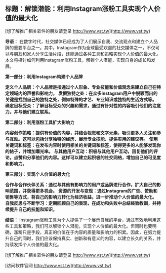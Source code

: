 ## **标题：解锁潜能：利用Instagram涨粉工具实现个人价值的最大化**

[想了解推广相关软件的朋友请登录 http://www.vst.tw](http://www.vst.tw)

**导语：**
在数字时代，社交媒体已经成为了人们展示自我、交流观点和建立个人品牌的重要平台之一。其中，Instagram作为全球最受欢迎的社交媒体之一，不仅可以与朋友和家人分享生活片段，还能通过各种工具和策略实现个人价值的最大化。本文将探讨如何利用Instagram涨粉工具，解锁个人潜能，实现自身的成长和发展。

**第一部分：利用Instagram构建个人品牌**

**定义个人品牌：个人品牌是指通过个人形象、专业技能和价值观念来建立自己在特定领域内的声誉和影响力。**
**发掘独特之处：在众多Instagram用户中脱颖而出的关键是找到自己的独特之处，例如特殊的才艺、专业知识或独特的生活方式等。**
**确定目标受众：了解目标受众的兴趣和需求，通过有针对性的内容吸引他们的注意力，并与他们建立联系。**

**第二部分：利用涨粉工具扩大影响力**

**内容创作策略：提供有价值的内容，并结合视觉和文字元素，吸引更多人关注和参与互动。这可以包括分享独特的经历、展示专业技能、提供实用的建议等。**
**使用关键词和标签：在发布内容时使用相关的关键词和标签，使得更多的人能够发现你的帖子，并增加曝光率。**
**与其他用户互动：积极与其他用户互动，回复他们的评论，点赞和分享他们的内容。这样可以建立起积极的社交网络，增加自己的可见度和影响力。**

**第三部分：实现个人价值的最大化**

**合作与合作伙伴关系：通过与其他有影响力的用户或品牌进行合作，扩大自己的影响范围，并获得更多机会。**
**资源的开发与变现：通过Instagram的广告、赞助和销售等方式，将自己的影响力转化为经济收益，进一步推动个人价值的最大化。**
**自我反思与不断学习：定期回顾自己的表现，在成功和失败中总结经验教训，并持续提升自己的技能和知识。**

**结语：**
Instagram涨粉工具为个人提供了一个展示自我的平台，通过有效地利用这些工具和策略，我们可以解锁个人潜能，实现个人价值的最大化。但同时也要明确，涨粉只是手段，真正的价值在于内容的质量和影响力的积累。因此，在努力提升自己的同时，我们应该保持真实、创新和有意义的内容，以建立长久的关系，并持续发挥个人价值的最大化。

[想了解推广相关软件的朋友请登录 http://www.vst.tw](http://www.vst.tw)


[访问软件官网 http://www.vst.tw](http://www.vst.tw)
